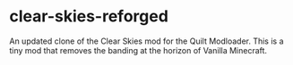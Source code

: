 # clear-skies-reforged
An updated clone of the Clear Skies mod for the Quilt Modloader. This is a tiny mod that removes the banding at the horizon of Vanilla Minecraft.
